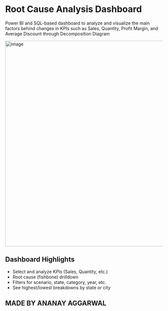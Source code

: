 # Root Cause Analysis Dashboard

Power BI and SQL-based dashboard to analyze and visualize the main factors behind changes in KPIs such as Sales, Quantity, Profit Margin, and Average Discount through Decomposition Diagram

<img width="1368" height="657" alt="image" src="https://github.com/user-attachments/assets/68c5638f-9c31-4568-80a9-37f34772ccac" />


## Dashboard Highlights

- Select and analyze KPIs (Sales, Quantity, etc.)
- Root cause (fishbone) drilldown
- Filters for scenario, state, category, year, etc.
- See highest/lowest breakdowns by state or city

## MADE BY ANANAY AGGARWAL
